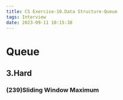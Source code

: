 ```yaml
---
title: CS Exercise-10.Data Structure-Queue
tags: Interview
date: 2023-09-11 10:15:38
---
```


# Queue

##   3.Hard

###   (239)Sliding Window Maximum

